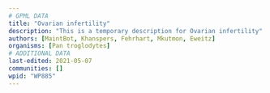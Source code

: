 ```yaml
---
# GPML DATA
title: "Ovarian infertility"
description: "This is a temporary description for Ovarian infertility"
authors: [MaintBot, Khanspers, Fehrhart, Mkutmon, Eweitz]
organisms: [Pan troglodytes]
# ADDITIONAL DATA
last-edited: 2021-05-07
communities: []
wpid: "WP885"
---
```

